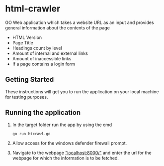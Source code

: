 # html-crawler
GO Web application which takes a website URL as an input and provides general information about the contents of the page

- HTML Version
- Page Title
- Headings count by level
- Amount of internal and external links
- Amount of inaccessible links
- If a page contains a login form

## Getting Started

These instructions will get you to run the application on your local machine for testing purposes.

## Running the application
    
1. In the target folder run the app by using the cmd
    ```
    go run htcrawl.go
    ```

2. Allow access for the windows defender firewall prompt.

3. Navigate to the webpage ["localhost:8000/"](http://localhost:8000/) and enter the url for the webpage for which the information is to be fetched.